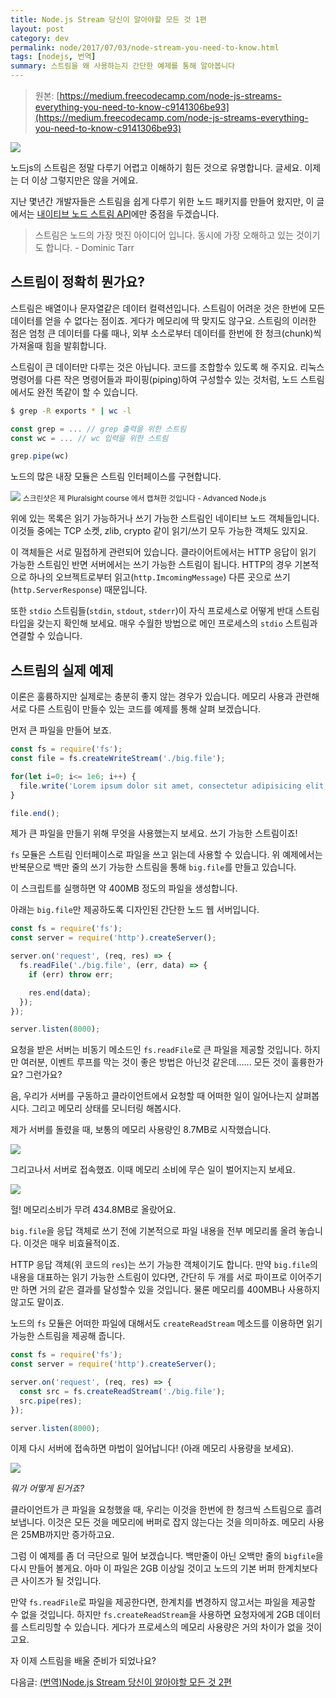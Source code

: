 ```yaml
---
title: Node.js Stream 당신이 알아야할 모든 것 1편
layout: post
category: dev
permalink: node/2017/07/03/node-stream-you-need-to-know.html
tags: [nodejs, 번역]
summary: 스트림을 왜 사용하는지 간단한 예제를 통해 알아봅니다
---
```


> 원본: [https://medium.freecodecamp.com/node-js-streams-everything-you-need-to-know-c9141306be93](https://medium.freecodecamp.com/node-js-streams-everything-you-need-to-know-c9141306be93)

![](https://cdn-images-1.medium.com/max/2000/1*xGNVMFqXXTeK7ZyK2eN21Q.jpeg)

노드js의 스트림은 정말 다루기 어렵고 이해하기 힘든 것으로 유명합니다. 글세요. 이제는 더 이상 그렇지만은 않을 거에요.

지난 몇년간 개발자들은 스트림을 쉽게 다루기 위한 노드 패키지를 만들어 왔지만, 이 글에서는 [내이티브 노드 스트림 API](https://nodejs.org/api/stream.html)에만 중점을 두겠습니다.

> 스트림은 노드의 가장 멋진 아이디어 입니다. 동시에 가장 오해하고 있는 것이기도 합니다. - Dominic Tarr

## 스트림이 정확히 뭔가요?

스트림은 배열이나 문자열같은 데이터 컬력션입니다. 스트림이 어려운 것은 한번에 모든 데이터를 얻을 수 없다는 점이죠. 게다가 메모리에 딱 맞지도 않구요. 스트림의 이러한 점은 엄청 큰 데이터를 다룰 때나, 외부 소스로부터 데이터를 한번에 한 청크(chunk)씩 가져올때 힘을 발휘합니다.

스트림이 큰 데이터만 다루는 것은 아닙니다. 코드를 조합할수 있도록 해 주지요. 리눅스 명령어를 다른 작은 명령어들과 파이핑(piping)하여 구성할수 있는 것처럼, 노드 스트림에서도 완전 똑같이 할 수 있습니다.

```bash
$ grep -R exports * | wc -l
```

```js
const grep = ... // grep 출력을 위한 스트림
const wc = ... // wc 입력을 위한 스트림

grep.pipe(wc)
```

노드의 많은 내장 모듈은 스트림 인터페이스를 구현합니다.

![](https://cdn-images-1.medium.com/max/800/1*lhOvZiDrVbzF8_l8QX3ACw.png)
<small>스크린샷은 제 Pluralsight course 에서 캡쳐한 것입니다 - Advanced Node.js</small>

위에 있는 목록은 읽기 가능하거나 쓰기 가능한 스트림인 네이티브 노드 객체들입니다. 이것들 중에는 TCP 소켓, zlib, crypto 같이 읽기/쓰기 모두 가능한 객체도 있지요.

이 객체들은 서로 밀접하게 관련되어 있습니다. 클라이어트에서는 HTTP 응답이 읽기 가능한 스트림인 반면 서버에서는 쓰기 가능한 스트림이 됩니다. HTTP의 경우 기본적으로 하나의 오브젝트로부터 읽고(`http.ImcomingMessage`) 다른 곳으로 쓰기(`http.ServerResponse`) 때문입니다.

또한 `stdio` 스트림들(`stdin`, `stdout`, `stderr`)이 자식 프로세스로 어떻게 반대 스트림 타입을 갖는지 확인해 보세요. 매우 수월한 방법으로 메인 프로세스의 `stdio` 스트림과 연결할 수 있습니다.

## 스트림의 실제 예제

이론은 훌륭하지만 실제로는 충분히 좋지 않는 경우가 있습니다. 메모리 사용과 관련해 서로 다른 스트림이 만들수 있는 코드를 예제를 통해 살펴 보겠습니다.

먼저 큰 파일을 만들어 보죠.

```js
const fs = require('fs');
const file = fs.createWriteStream('./big.file');

for(let i=0; i<= 1e6; i++) {
  file.write('Lorem ipsum dolor sit amet, consectetur adipisicing elit, sed do eiusmod tempor incididunt ut labore et dolore magna aliqua. Ut enim ad minim veniam, quis nostrud exercitation ullamco laboris nisi ut aliquip ex ea commodo consequat. Duis aute irure dolor in reprehenderit in voluptate velit esse cillum dolore eu fugiat nulla pariatur. Excepteur sint occaecat cupidatat non proident, sunt in culpa qui officia deserunt mollit anim id est laborum.\n');
}

file.end();
```

제가 큰 파일을 만들기 위해 무엇을 사용했는지 보세요. 쓰기 가능한 스트림이죠!

`fs` 모듈은 스트림 인터페이스로 파일을 쓰고 읽는데 사용할 수 있습니다. 위 예제에서는 반복문으로 백만 줄의 쓰기 가능한 스트림을 통해 `big.file`를 만들고 있습니다.

이 스크립트를 실행하면 약 400MB 정도의 파일을 생성합니다.

아래는 `big.file`만 제공하도록 디자인된 간단한 노드 웹 서버입니다.

```js
const fs = require('fs');
const server = require('http').createServer();

server.on('request', (req, res) => {
  fs.readFile('./big.file', (err, data) => {
    if (err) throw err;

    res.end(data);
  });
});

server.listen(8000);
```

요청을 받은 서버는 비동기 메소드인 `fs.readFile`로 큰 파일을 제공할 것입니다. 하지만 여러분, 이벤트 루프를 막는 것이 좋은 방법은 아닌것 같은데...... 모든 것이 훌륭한가요? 그런가요?

음, 우리가 서버를 구동하고 클라이언트에서 요청할 때 어떠한 일이 일어나는지 살펴봅시다. 그리고 메모리 상태를 모니터링 해봅시다.

제가 서버를 돌렸을 때, 보통의 메모리 사용량인 8.7MB로 시작했습니다.

![](https://cdn-images-1.medium.com/max/1600/1*125_8HQ4KzJkeBcj1LcEiQ.png)

그리고나서 서버로 접속했죠. 이때 메모리 소비에 무슨 일이 벌어지는지 보세요.

![](https://cdn-images-1.medium.com/max/1600/1*SGJw31T5Q9Zfsk24l2yirg.gif)

헐! 메모리소비가 무려 434.8MB로 올랐어요.

`big.file`을 응답 객체로 쓰기 전에 기본적으로 파일 내용을 전부 메모리롤 올려 놓습니다. 이것은 매우 비효율적이죠.

HTTP 응답 객체(위 코드의 `res`)는 쓰기 가능한 객체이기도 합니다. 만약 `big.file`의 내용을 대표하는 읽기 가능한 스트림이 있다면, 간단히 두 개를 서로 파이프로 이어주기만 하면 거의 같은 결과를 달성할수 있을 것입니다. 물론 메모리를 400MB나 사용하지 않고도 말이죠.

노드의 `fs` 모듈은 어떠한 파일에 대해서도 `createReadStream` 메소드를 이용하면 읽기 가능한 스트림을 제공해 줍니다.

```js
const fs = require('fs');
const server = require('http').createServer();

server.on('request', (req, res) => {
  const src = fs.createReadStream('./big.file');
  src.pipe(res);
});

server.listen(8000);
```

이제 다시 서버에 접속하면 마법이 일어납니다! (아래 메모리 사용량을 보세요).

![](https://cdn-images-1.medium.com/max/1600/1*iWNNIMhF9QmD25Vho6-fRQ.gif)

_뭐가 어떻게 된거죠?_

클라이언트가 큰 파일을 요청했을 때, 우리는 이것을 한번에 한 청크씩 스트림으로 흘려 보냅니다. 이것은 모든 것을 메모리에 버퍼로 잡지 않는다는 것을 의미하죠. 메모리 사용은 25MB까지만 증가하고요.

그럼 이 예제를 좀 더 극단으로 밀어 보겠습니다. 백만줄이 아닌 오백만 줄의 `bigfile`을 다시 만들어 볼게요. 아마 이 파일은 2GB 이상일 것이고 노드의 기본 버퍼 한계치보다 큰 사이즈가 될 것입니다.

만약 `fs.readFile`로 파일을 제공한다면, 한계치를 변경하지 않고서는 파일을 제공할 수 없을 것입니다. 하지만 `fs.createReadStream`을 사용하면 요청자에게 2GB 데이터를 스트리밍할 수 있습니다. 게다가 프로세스의 메모리 사용량은 거의 차이가 없을 것이고요.

자 이제 스트림을 배울 준비가 되었나요?

다음글: [(번역)Node.js Stream 당신이 알아야할 모든 것 2편](/node/2017/08/07/node-stream-you-need-to-know-2.html)
